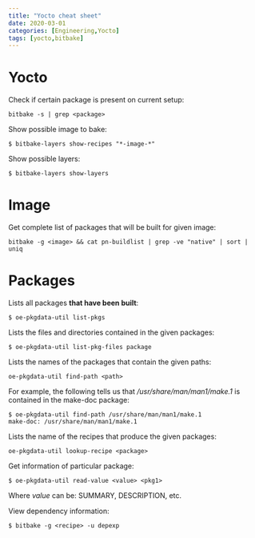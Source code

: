 ```yaml
---
title: "Yocto cheat sheet"
date: 2020-03-01
categories: [Engineering,Yocto]
tags: [yocto,bitbake]
---
```


# Yocto

Check if certain package is present on current setup:
~~~
bitbake -s | grep <package>
~~~

Show possible image to bake:
~~~
$ bitbake-layers show-recipes "*-image-*"
~~~

Show possible layers:
~~~
$ bitbake-layers show-layers
~~~

# Image

Get complete list of packages that will be built for given image:
~~~
bitbake -g <image> && cat pn-buildlist | grep -ve "native" | sort | uniq
~~~

# Packages

Lists all packages **that have been built**:
~~~
$ oe-pkgdata-util list-pkgs
~~~

Lists the files and directories contained in the given packages:
~~~
$ oe-pkgdata-util list-pkg-files package
~~~

Lists the names of the packages that contain the given paths:
~~~
oe-pkgdata-util find-path <path>
~~~
For example, the following tells us that */usr/share/man/man1/make.1* is contained in the make-doc package:
~~~
$ oe-pkgdata-util find-path /usr/share/man/man1/make.1
make-doc: /usr/share/man/man1/make.1
~~~

Lists the name of the recipes that produce the given packages:
~~~
oe-pkgdata-util lookup-recipe <package>
~~~

Get information of particular package:
~~~
$ oe-pkgdata-util read-value <value> <pkg1>
~~~
Where _value_ can be: SUMMARY, DESCRIPTION, etc.

View dependency information:
~~~
$ bitbake -g <recipe> -u depexp
~~~